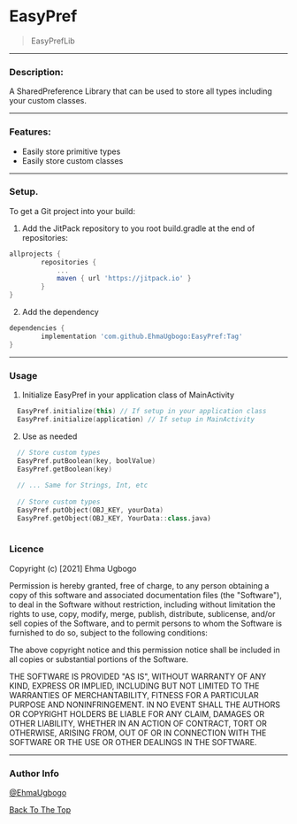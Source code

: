 # EasyPref

> EasyPrefLib
___

### Description:
A SharedPreference Library that can be used to store all types including your custom classes.
___

### Features:
- Easily store primitive types
- Easily store custom classes

___

### Setup. 
To get a Git project into your build: 

1. Add the JitPack repository to you root build.gradle at the end of repositories:

```groovy
allprojects {
		repositories {
			...
			maven { url 'https://jitpack.io' }
		}
}
```

2. Add the dependency

```groovy
dependencies {
	    implementation 'com.github.EhmaUgbogo:EasyPref:Tag'
}
```
___

### Usage

1. Initialize EasyPref in your application class of MainActivity

```kotlin
  EasyPref.initialize(this) // If setup in your application class
  EasyPref.initialize(application) // If setup in MainActivity
```

2. Use as needed

```kotlin
  // Store custom types
  EasyPref.putBoolean(key, boolValue)
  EasyPref.getBoolean(key)
  
  // ... Same for Strings, Int, etc 
  
  // Store custom types
  EasyPref.putObject(OBJ_KEY, yourData)
  EasyPref.getObject(OBJ_KEY, YourData::class.java)
  
```

### Licence

Copyright (c) [2021] Ehma Ugbogo

Permission is hereby granted, free of charge, to any person obtaining
a copy of this software and associated documentation files (the
"Software"), to deal in the Software without restriction, including
without limitation the rights to use, copy, modify, merge, publish,
distribute, sublicense, and/or sell copies of the Software, and to
permit persons to whom the Software is furnished to do so, subject to
the following conditions:

The above copyright notice and this permission notice shall be
included in all copies or substantial portions of the Software.

THE SOFTWARE IS PROVIDED "AS IS", WITHOUT WARRANTY OF ANY KIND,
EXPRESS OR IMPLIED, INCLUDING BUT NOT LIMITED TO THE WARRANTIES OF
MERCHANTABILITY, FITNESS FOR A PARTICULAR PURPOSE AND
NONINFRINGEMENT. IN NO EVENT SHALL THE AUTHORS OR COPYRIGHT HOLDERS BE
LIABLE FOR ANY CLAIM, DAMAGES OR OTHER LIABILITY, WHETHER IN AN ACTION
OF CONTRACT, TORT OR OTHERWISE, ARISING FROM, OUT OF OR IN CONNECTION
WITH THE SOFTWARE OR THE USE OR OTHER DEALINGS IN THE SOFTWARE.

___

### Author Info

[@EhmaUgbogo](https://twitter.com/EhmaUgbogo)


[Back To The Top](#easypref)


